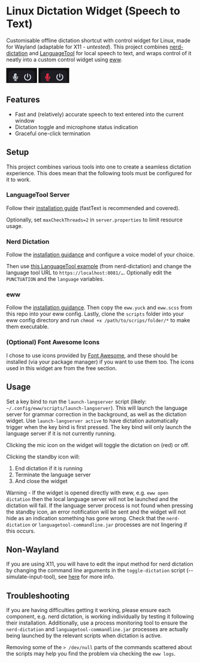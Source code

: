 # Linux Dictation Widget (Speech to Text)
Customisable offline dictation shortcut with control widget for Linux, made for Wayland (adaptable for X11 *- untested*). This project combines [nerd-dictation](https://github.com/ideasman42/nerd-dictation) and [LanguageTool](https://github.com/languagetool-org/languagetool) for local speech to text, and wraps control of it neatly into a custom control widget using [eww](https://github.com/elkowar/eww).

![Widget Idle Image](./.github/dictation-idle.png "Dictation Widget Idle")
![Widget Active Image](./.github/dictation-active.png "Dictation Widget Active")

## Features
- Fast and (relatively) accurate speech to text entered into the current window
- Dictation toggle and microphone status indication
- Graceful one-click termination
## Setup
This project combines various tools into one to create a seamless dictation experience. This does mean that the following tools must be configured for it to work.
### LanguageTool Server
Follow their [installation guide](https://dev.languagetool.org/http-server.html) (fastText is recommended and covered).

Optionally, set `maxCheckThreads=2` in `server.properties` to limit resource usage.
### Nerd Dictation
Follow the [installation guidance](https://github.com/ideasman42/nerd-dictation) and configure a voice model of your choice.

Then use [this LanguageTool example](https://github.com/ideasman42/nerd-dictation/blob/aceb2bf650422c99d96c14b33c01b464b027aa92/examples/language_tool_auto_grammar/nerd-dictation.py) (from nerd-dictation) and change the language tool URL to `https://localhost:8081/…`. Optionally edit the `PUNCTUATION` and the `language` variables.
### eww
Follow the [installation guidance](https://elkowar.github.io/eww/). Then copy the `eww.yuck` and `eww.scss` from this repo into your eww config. Lastly, clone the `scripts` folder into your eww config directory and run `chmod +x /path/to/scrips/folder/*` to make them executable.
### (Optional) Font Awesome Icons
I chose to use icons provided by [Font Awesome](https://fontawesome.com/search?m=free&o=r), and these should be installed (via your package manager) if you want to use them too. The icons used in this widget are from the free section.
## Usage
Set a key bind to run the `launch-langserver` script (likely: `~/.config/eww/scripts/launch-langserver`). This will launch the language server for grammar correction in the background, as well as the dictation widget. Use `launch-langserver active` to have dictation automatically trigger when the key bind is first pressed. The key bind will only launch the language server if it is not currently running.

Clicking the mic icon on the widget will toggle the dictation on (red) or off.

Clicking the standby icon will:
1. End dictation if it is running
2. Terminate the language server
3. And close the widget

Warning - If the widget is opened directly with eww, e.g. `eww open dictation` then the local language server will not be launched and the dictation will fail. If the language server process is not found when pressing the standby icon, an error notification will be sent and the widget will not hide as an indication something has gone wrong. Check that the `nerd-dictation` or `languagetool-commandline.jar` processes are not lingering if this occurs.
## Non-Wayland
If you are using X11, you will have to edit the input method for nerd dictation by changing the command line arguments in the `toggle-dictation` script (--simulate-input-tool), see [here](https://github.com/ideasman42/nerd-dictation?tab=readme-ov-file#input-simulation-utilities) for more info.
## Troubleshooting
If you are having difficulties getting it working, please ensure each component, e.g. nerd dictation, is working individually by testing it following their installation. Additionally, use a process monitoring tool to ensure the `nerd-dictation` and `languagetool-commandline.jar` processes are actually being launched by the relevant scripts when dictation is active.

Removing some of the `> /dev/null` parts of the commands scattered about the scripts may help you find the problem via checking the `eww logs`.
